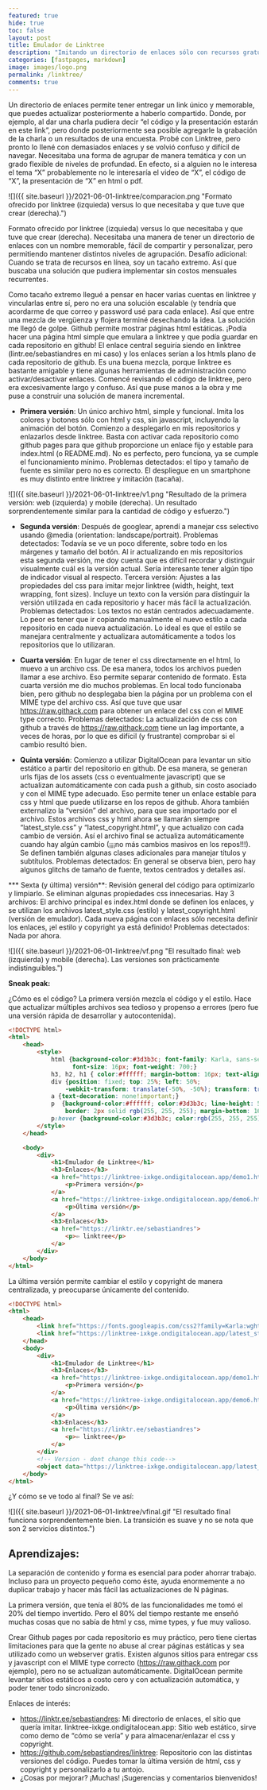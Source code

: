 ```yaml
---
featured: true
hide: true
toc: false
layout: post
title: Emulador de Linktree
description: "Imitando un directorio de enlaces sólo con recursos gratuitos"
categories: [fastpages, markdown]
image: images/logo.png
permalink: /linktree/
comments: true
---
```


Un directorio de enlaces permite tener entregar un link único y memorable, que puedes actualizar posteriormente a haberlo compartido. Donde, por ejemplo, al dar una charla pudiera decir “el código y la presentación estarán en este link”, pero donde posteriormente sea posible agregarle la grabación de la charla o un resultados de una encuesta. Probé con Linktree, pero pronto lo llené con demasiados enlaces y se volvió confuso y difícil de navegar. Necesitaba una forma de agrupar de manera temática y con un grado flexible de niveles de profundad. En efecto, si a alguien no le interesa el tema “X” probablemente no le interesaría el video de “X”, el código de “X”, la presentación de “X” en html o pdf.

![]({{ site.baseurl }}/2021-06-01-linktree/comparacion.png "Formato ofrecido por linktree (izquieda) versus lo que necesitaba y que tuve que crear (derecha).")

Formato ofrecido por linktree (izquieda) versus lo que necesitaba y que tuve que crear (derecha).
Necesitaba una manera de tener un directorio de enlaces con un nombre memorable, fácil de compartir y personalizar, pero permitiendo mantener distintos niveles de agrupación. Desafío adicional: Cuando se trata de recursos en línea, soy un tacaño extremo. Así que buscaba una solución que pudiera implementar sin costos mensuales recurrentes.

Como tacaño extremo llegué a pensar en hacer varias cuentas en linktree y vincularlas entre sí, pero no era una solución escalable (y tendría que acordarme de que correo y password usé para cada enlace). Así que entre una mezcla de vergüenza y flojera terminé desechando la idea. La solución me llegó de golpe. Github permite mostrar páginas html estáticas. ¡Podía hacer una página html simple que emulara a linktree y que podía guardar en cada repositorio en github! El enlace central seguiría siendo en linktree (lintr.ee/sebastiandres en mi caso) y los enlaces serían a los htmls plano de cada repositorio de github. Es una buena mezcla, porque linktree es bastante amigable y tiene algunas herramientas de administración como activar/desactivar enlaces. Comencé revisando el código de linktree, pero era excesivamente largo y confuso. Así que puse manos a la obra y me puse a construir una solución de manera incremental.

* **Primera versión**: Un único archivo html, simple y funcional. Imita los colores y botones sólo con html y css, sin javascript, incluyendo la animación del botón. Comienzo a desplegarlo en mis repositorios y enlazarlos desde linktree. Basta con activar cada repositorio como github pages para que github proporcione un enlace fijo y estable para index.html (o README.md). No es perfecto, pero funciona, ya se cumple el funcionamiento mínimo. Problemas detectados: el tipo y tamaño de fuente es similar pero no es correcto. El despliegue en un smartphone es muy distinto entre linktree y imitación (tacaña).

![]({{ site.baseurl }}/2021-06-01-linktree/v1.png "Resultado de la primera versión: web (izquierda) y mobile (derecha). Un resultado sorprendentemente similar para la cantidad de código y esfuerzo.")

* **Segunda versión**: Después de googlear, aprendí a manejar css selectivo usando @media (orientation: landscape/portrait). Problemas detectados: Todavía se ve un poco diferente, sobre todo en los márgenes y tamaño del botón. Al ir actualizando en mis repositorios esta segunda versión, me doy cuenta que es difícil recordar y distinguir visualmente cuál es la versión actual. Sería interesante tener algún tipo de indicador visual al respecto.
Tercera versión: Ajustes a las propiedades del css para imitar mejor linktree (width, height, text wrapping, font sizes). Incluye un texto con la versión para distinguir la versión utilizada en cada repositorio y hacer más fácil la actualización. Problemas detectados: Los textos no están centrados adecuadamente. Lo peor es tener que ir copiando manualmente el nuevo estilo a cada repositorio en cada nueva actualización. Lo ideal es que el estilo se manejara centralmente y actualizara automáticamente a todos los repositorios que lo utilizaran.

* **Cuarta versión**: En lugar de tener el css directamente en el html, lo muevo a un archivo css. De esa manera, todos los archivos pueden llamar a ese archivo. Eso permite separar contenido de formato. Esta cuarta versión me dio muchos problemas. En local todo funcionaba bien, pero github no desplegaba bien la página por un problema con el MIME type del archivo css. Así que tuve que usar https://raw.githack.com para obtener un enlace del css con el MIME type correcto. Problemas detectados: La actualización de css con github a través de https://raw.githack.com tiene un lag importante, a veces de horas, por lo que es difícil (y frustrante) comprobar si el cambio resultó bien.

* **Quinta versión**: Comienzo a utilizar DigitalOcean para levantar un sitio estático a partir del repositorio en github. De esa manera, se generan urls fijas de los assets (css o eventualmente javascript) que se actualizan automáticamente con cada push a github, sin costo asociado y con el MIME type adecuado. Eso permite tener un enlace estable para css y html que puede utilizarse en los repos de github. Ahora también externalizo la “versión” del archivo, para que sea importado por el archivo. Estos archivos css y html ahora se llamarán siempre “latest_style.css” y “latest_copyright.html”, y que actualizo con cada cambio de versión. Así el archivo final se actualiza automáticamente cuando hay algún cambio (¡¡¡no más cambios masivos en los repos!!!). Se definen también algunas clases adicionales para manejar títulos y subtítulos. Problemas detectados: En general se observa bien, pero hay algunos glitchs de tamaño de fuente, textos centrados y detalles así.

*** Sexta (y última) versión**: Revisión general del código para optimizarlo y limpiarlo. Se eliminan algunas propiedades css innecesarias. Hay 3 archivos: El archivo principal es index.html donde se definen los enlaces, y se utilizan los archivos latest_style.css (estilo) y latest_copyright.html (versión de emulador). Cada nueva página con enlaces sólo necesita definir los enlaces, ¡el estilo y copyright ya está definido! Problemas detectados: Nada por ahora.

![]({{ site.baseurl }}/2021-06-01-linktree/vf.png "El resultado final: web (izquierda) y mobile (derecha). Las versiones son prácticamente indistinguibles.")

**Sneak peak:**

¿Cómo es el código? La primera versión mezcla el código y el estilo. Hace que actualizar múltiples archivos sea tedioso y propenso a errores (pero fue una versión rápida de desarrollar y autocontenida).

```html
<!DOCTYPE html>
<html>
    <head>
        <style>
            html {background-color:#3d3b3c; font-family: Karla, sans-serif; 
                  font-size: 16px; font-weight: 700;}
            h3, h2, h1 { color:#ffffff; margin-bottom: 16px; text-align: center;}
            div {position: fixed; top: 25%; left: 50%; 
                -webkit-transform: translate(-50%, -50%); transform: translate(-50%, -50%);}
            a {text-decoration: none!important;}
            p  {background-color:#ffffff; color:#3d3b3c; line-height: 56px; width: 676px;
                border: 2px solid rgb(255, 255, 255); margin-bottom: 16px; text-align: center;}
            p:hover {background-color:#3d3b3c; color:rgb(255, 255, 255);}
        </style>
    </head>

    <body>
        <div>
            <h1>Emulador de Linktree</h1>
            <h3>Enlaces</h3>
            <a href="https://linktree-ixkge.ondigitalocean.app/demo1.html" target="_blank">
                <p>Primera versión</p>
            </a>
            <a href="https://linktree-ixkge.ondigitalocean.app/demo6.html" target="_blank">
                <p>Última versión</p>
            </a>
            <h3>Enlaces</h3>
            <a href="https://linktr.ee/sebastiandres">
                <p>⇦ linktree</p>
            </a>
        </div>
    </body>
</html>
```


La última versión permite cambiar el estilo y copyright de manera centralizada, y preocuparse únicamente del contenido.

```html
<!DOCTYPE html>
<html>
    <head>
        <link href="https://fonts.googleapis.com/css2?family=Karla:wght@300;400;600;700&amp;display=swap" rel="stylesheet">
        <link href="https://linktree-ixkge.ondigitalocean.app/latest_style.css" rel="stylesheet"> 
    </head>
    <body>
        <div>
            <h1>Emulador de Linktree</h1>
            <h3>Enlaces</h3>
            <a href="https://linktree-ixkge.ondigitalocean.app/demo1.html" target="_blank">
                <p>Primera versión</p>
            </a>
            <a href="https://linktree-ixkge.ondigitalocean.app/demo6.html" target="_blank">
                <p>Última versión</p>
            </a>
            <h3>Enlaces</h3>
            <a href="https://linktr.ee/sebastiandres">
                <p>⇦ linktree</p>
            </a>
        </div>
        <!-- Version - dont change this code-->       
        <object data="https://linktree-ixkge.ondigitalocean.app/latest_copyright.html" width=100%></object>
    </body>
</html>
```

¿Y cómo se ve todo al final?
Se ve así:


![]({{ site.baseurl }}/2021-06-01-linktree/vfinal.gif "El resultado final funciona sorprendentemente bien. La transición es suave y no se nota que son 2 servicios distintos.")


## Aprendizajes:

La separación de contenido y forma es esencial para poder ahorrar trabajo. Incluso para un proyecto pequeño como éste, ayuda enormemente a no duplicar trabajo y hacer más fácil las actualizaciones de N páginas.

La primera versión, que tenía el 80% de las funcionalidades me tomó el 20% del tiempo invertido. Pero el 80% del tiempo restante me enseñó muchas cosas que no sabía de html y css, mime types, y fue muy valioso.

Crear Github pages por cada repositorio es muy práctico, pero tiene ciertas limitaciones para que la gente no abuse al crear páginas estáticas y sea utilizado como un webserver gratis. Existen algunos sitios para entregar css y javascript con el MIME type correcto (https://raw.githack.com por ejemplo), pero no se actualizan automáticamente. DigitalOcean permite levantar sitios estáticos a costo cero y con actualización automática, y poder tener todo sincronizado.

Enlaces de interés:
* https://linktr.ee/sebastiandres: Mi directorio de enlaces, el sitio que quería imitar.
linktree-ixkge.ondigitalocean.app: Sitio web estático, sirve como demo de “cómo se vería” y para almacenar/enlazar el css y copyright.
* https://github.com/sebastiandres/linktree: Repositorio con las distintas versiones del código. Puedes tomar la última versión de html, css y copyright y personalizarlo a tu antojo.
* ¿Cosas por mejorar? ¡Muchas! ¡Sugerencias y comentarios bienvenidos!
